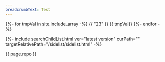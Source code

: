 ```yaml
---
breadcrumbText: Test
---
```


{%- for tmpVal in site.include_array -%}
    {{ "23" }}
    {{ tmpVal}}
{%- endfor -%}

{%- include searchChildList.html ver="latest version" curPath="" targetRelativePath="/sidelist/sidelist.html" -%}

{{ page.repo }}
